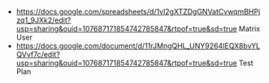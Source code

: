 - https://docs.google.com/spreadsheets/d/1vl2gXTZDgGNVatCvwqmBHPjzq1_9JXk2/edit?usp=sharing&ouid=107687171854742785847&rtpof=true&sd=true   Matrix User
- https://docs.google.com/document/d/11rJMngQHL_UNY9264IEQX8bvYLQVyf7c/edit?usp=sharing&ouid=107687171854742785847&rtpof=true&sd=true     Test Plan